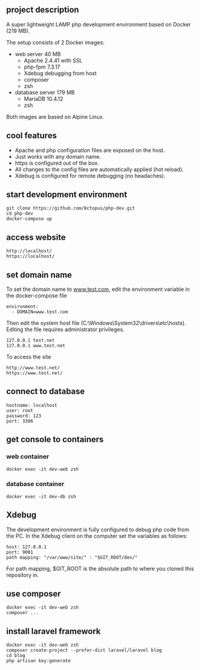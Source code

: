 ## project description

A super lightweight LAMP php development environment based on Docker (219 MB).

The setup consists of 2 Docker images:

- web server 40 MB
    - Apache 2.4.41 with SSL
    - php-fpm 7.3.17
    - Xdebug debugging from host
    - composer
    - zsh
- database server 179 MB
    - MariaDB 10.4.12
    - zsh

Both images are based on Alpine Linux.

## cool features

- Apache and php configuration files are exposed on the host.
- Just works with any domain name.
- https is configured out of the box.
- All changes to the config files are automatically applied (hot reload).
- Xdebug is configured for remote debugging (no headaches).

## start development environment

    git clone https://github.com/8ctopus/php-dev.git
    cd php-dev
    docker-compose up

## access website

    http://localhost/
    https://localhost/

## set domain name

To set the domain name to www.test.com, edit the environment variable in the docker-compose file

    environment:
      - DOMAIN=www.test.com

Then edit the system host file (C:\Windows\System32\drivers\etc\hosts). Editing the file requires administrator privileges.

    127.0.0.1 test.net
    127.0.0.1 www.test.net

To access the site

    http://www.test.net/
    https://www.test.net/

## connect to database

    hostname: localhost
    user: root
    password: 123
    port: 3306

## get console to containers

### web container

    docker exec -it dev-web zsh

### database container

    docker exec -it dev-db zsh

## Xdebug

The development environment is fully configured to debug php code from the PC.
In the Xdebug client on the computer set the variables as follows:

    host: 127.0.0.1
    port: 9001
    path mapping: "/var/www/site/" : "$GIT_ROOT/dev/"

For path mapping, $GIT_ROOT is the absolute path to where you cloned this
repository in.

## use composer

    docker exec -it dev-web zsh
    composer ...

## install laravel framework

    docker exec -it dev-web zsh
    composer create-project --prefer-dist laravel/laravel blog
    cd blog
    php artisan key:generate
